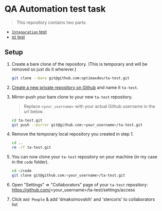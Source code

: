 # QA Automation test task

> This repository contains two parts: 
 - [`Integaration` test](./integration/README.md)
 - [`UI` test](./__ui__/TASK/TASK.md)

## Setup
1. Create a bare clone of the repository.
    (This is temporary and will be removed so just do it wherever.)
    ```bash
    git clone --bare git@github.com:optimaxdev/ta-test.git
    ```

 2. [Create a new private repository on Github](https://github.com/new/) and name it `ta-test`.

 3. Mirror-push your bare clone to your new `ta-test` repository.
    > Replace `<your_username>` with your actual Github username in the url below.
    
    ```bash
    cd ta-test.git
    git push --mirror git@github.com:<your_username>/ta-test.git
    ```

 4. Remove the temporary local repository you created in step 1.
    ```bash
    cd ..
    rm -rf ta-test.git
    ```
    
 5. You can now clone your `ta-test` repository on your machine (in my case in the `code` folder).
    ```bash
    cd ~/code
    git clone git@github.com:<your_username>/ta-test.git
    ```

 6. Open "Settings" => "Collaborators" page of your `ta-test` repository: 
		https://github.com/<your_username>/ta-test/settings/access

 7. Click `Add People` & add 'dmaksimovskih' and 'stercoris' to collaborators list